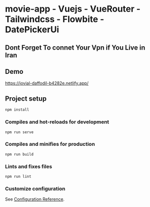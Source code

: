 # movie-app - Vuejs - VueRouter - Tailwindcss - Flowbite - DatePickerUi
## Dont Forget To connet Your Vpn if You Live in Iran

## Demo
https://jovial-daffodil-b4282e.netlify.app/



## Project setup
```
npm install
```

### Compiles and hot-reloads for development
```
npm run serve
```

### Compiles and minifies for production
```
npm run build
```

### Lints and fixes files
```
npm run lint
```

### Customize configuration
See [Configuration Reference](https://cli.vuejs.org/config/).
